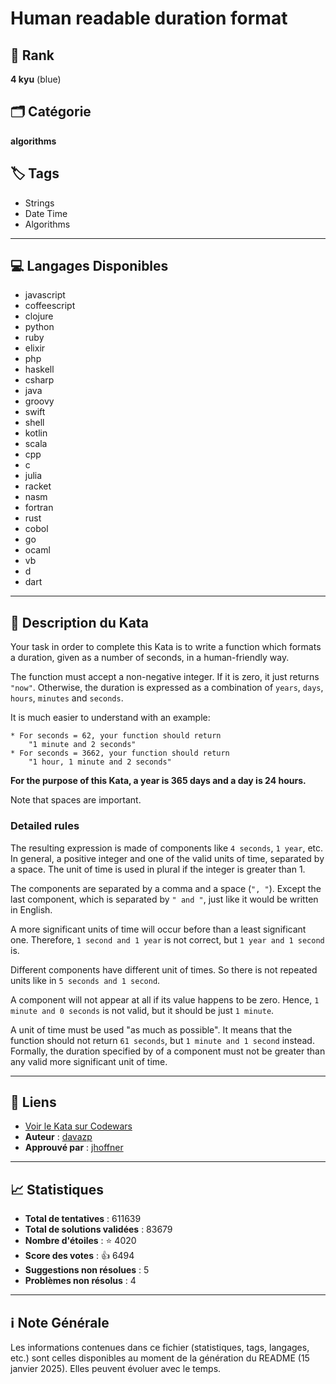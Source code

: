 # Human readable duration format

## 🏅 Rank
**4 kyu** (blue)

## 🗂️ Catégorie
**algorithms**

## 🏷️ Tags
- Strings
- Date Time
- Algorithms

---

## 💻 Langages Disponibles
- javascript
- coffeescript
- clojure
- python
- ruby
- elixir
- php
- haskell
- csharp
- java
- groovy
- swift
- shell
- kotlin
- scala
- cpp
- c
- julia
- racket
- nasm
- fortran
- rust
- cobol
- go
- ocaml
- vb
- d
- dart

---

## 📜 Description du Kata

Your task in order to complete this Kata is to write a function which formats a duration, given as a number of seconds, in a human-friendly way.

The function must accept a non-negative integer. If it is zero, it just returns `"now"`. Otherwise,  the duration is expressed as a combination of `years`, `days`, `hours`, `minutes` and `seconds`.

It is much easier to understand with an example:

```text
* For seconds = 62, your function should return 
    "1 minute and 2 seconds"
* For seconds = 3662, your function should return
    "1 hour, 1 minute and 2 seconds"
```

**For the purpose of this Kata, a year is 365 days and a day is 24 hours.**

Note that spaces are important.


### Detailed rules

The resulting expression is made of components like `4 seconds`, `1 year`, etc.  In general, a positive integer and one of the valid units of time, separated by a space. The unit of time is used in plural if the integer is greater than 1.

The components are separated by a comma and a space (`", "`). Except the last component, which is separated by `" and "`, just like it would be written in English. 

A more significant units of time will occur before than a least significant one. Therefore, `1 second and 1 year` is not correct, but `1 year and 1 second` is.

Different components have different unit of times. So there is not repeated units like in `5 seconds and 1 second`.

A component will not appear at all if its value happens to be zero.  Hence, `1 minute and 0 seconds` is not valid, but it should be just `1 minute`.

 A unit of time must be used "as much as possible". It means that the function should not return `61 seconds`, but `1 minute and 1 second` instead.  Formally, the duration specified by  of a component must not be greater than any valid more significant unit of time.


---

## 🔗 Liens
- [Voir le Kata sur Codewars](https://www.codewars.com/kata/52742f58faf5485cae000b9a)
- **Auteur** : [davazp](https://www.codewars.com/users/davazp)
- **Approuvé par** : [jhoffner](https://www.codewars.com/users/jhoffner)

---

## 📈 Statistiques
- **Total de tentatives** : 611639
- **Total de solutions validées** : 83679
- **Nombre d'étoiles** : ⭐ 4020
- **Score des votes** : 👍 6494
- **Suggestions non résolues** : 5
- **Problèmes non résolus** : 4

---

## ℹ️ Note Générale
Les informations contenues dans ce fichier (statistiques, tags, langages, etc.) sont celles disponibles au moment de la génération du README (15 janvier 2025). Elles peuvent évoluer avec le temps.
